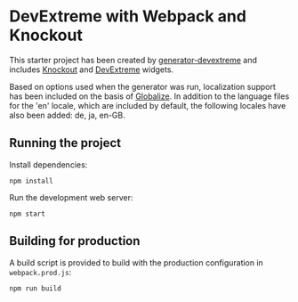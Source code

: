 # DevExtreme with Webpack and Knockout

This starter project has been created by [generator-devextreme](https://github.com/oliversturm/generator-devextreme) and includes [Knockout](http://knockoutjs.com/) and [DevExtreme](https://js.devexpress.com/) widgets. 

Based on options used when the generator was run, localization support has been included on the basis of [Globalize](https://github.com/globalizejs/globalize). In addition to the language files for the 'en' locale, which are included by default, the following locales have also been added: de, ja, en-GB.

## Running the project

Install dependencies:

```shell
npm install
```

Run the development web server:

```shell
npm start
```

## Building for production

A build script is provided to build with the production configuration in `webpack.prod.js`:

```shell
npm run build
```

